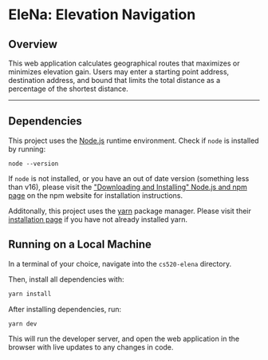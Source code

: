 # EleNa: Elevation Navigation

## Overview

This web application calculates geographical routes that maximizes or minimizes elevation gain. Users may enter a starting point address, destination address, and bound that limits the total distance as a percentage of the shortest distance.

---

## Dependencies

This project uses the [Node.js](https://nodejs.org/en/about) runtime environment. Check if `node` is installed by running:

```
node --version
```

If `node` is not installed, or you have an out of date version (something less than v16), please visit the ["Downloading and Installing" Node.js and npm page](https://docs.npmjs.com/downloading-and-installing-node-js-and-npm) on the npm website for installation instructions.

Additonally, this project uses the [yarn](https://yarnpkg.com/) package manager. Please visit their [installation page](https://yarnpkg.com/getting-started/install) if you have not already installed yarn.

## Running on a Local Machine

In a terminal of your choice, navigate into the `cs520-elena` directory.

Then, install all dependencies with:

```sh
yarn install
```

After installing dependencies, run:

```sh
yarn dev
```

This will run the developer server, and open the web application in the browser with live updates to any changes in code.
